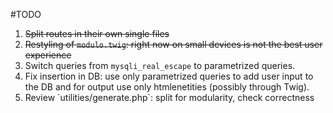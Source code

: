 #TODO

  1. ~~Split routes in their own single files~~
  2. ~~Restyling of `modulo.twig`: right now on small devices is not the best user experience~~
  3. Switch queries from `mysqli_real_escape` to parametrized queries.
  4. Fix insertion in DB: use only parametrized queries to add user input to the DB and for output use only htmlenetities (possibly through Twig).
  5. Review ´utilities/generate.php`: split for modularity, check correctness